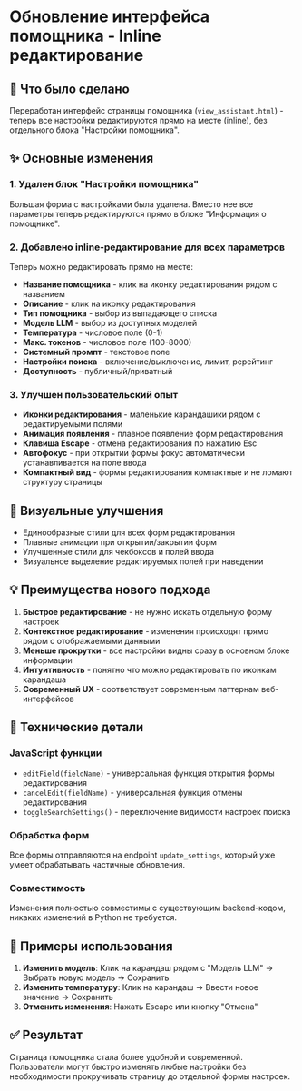 # Обновление интерфейса помощника - Inline редактирование

## 📝 Что было сделано

Переработан интерфейс страницы помощника (`view_assistant.html`) - теперь все настройки редактируются прямо на месте (inline), без отдельного блока "Настройки помощника".

## ✨ Основные изменения

### 1. Удален блок "Настройки помощника"
Большая форма с настройками была удалена. Вместо нее все параметры теперь редактируются прямо в блоке "Информация о помощнике".

### 2. Добавлено inline-редактирование для всех параметров

Теперь можно редактировать прямо на месте:
- **Название помощника** - клик на иконку редактирования рядом с названием
- **Описание** - клик на иконку редактирования 
- **Тип помощника** - выбор из выпадающего списка
- **Модель LLM** - выбор из доступных моделей
- **Температура** - числовое поле (0-1)
- **Макс. токенов** - числовое поле (100-8000)
- **Системный промпт** - текстовое поле
- **Настройки поиска** - включение/выключение, лимит, ререйтинг
- **Доступность** - публичный/приватный

### 3. Улучшен пользовательский опыт

- **Иконки редактирования** - маленькие карандашики рядом с редактируемыми полями
- **Анимация появления** - плавное появление форм редактирования
- **Клавиша Escape** - отмена редактирования по нажатию Esc
- **Автофокус** - при открытии формы фокус автоматически устанавливается на поле ввода
- **Компактный вид** - формы редактирования компактные и не ломают структуру страницы

## 🎨 Визуальные улучшения

- Единообразные стили для всех форм редактирования
- Плавные анимации при открытии/закрытии форм
- Улучшенные стили для чекбоксов и полей ввода
- Визуальное выделение редактируемых полей при наведении

## 💡 Преимущества нового подхода

1. **Быстрое редактирование** - не нужно искать отдельную форму настроек
2. **Контекстное редактирование** - изменения происходят прямо рядом с отображаемыми данными
3. **Меньше прокрутки** - все настройки видны сразу в основном блоке информации
4. **Интуитивность** - понятно что можно редактировать по иконкам карандаша
5. **Современный UX** - соответствует современным паттернам веб-интерфейсов

## 🔧 Технические детали

### JavaScript функции
- `editField(fieldName)` - универсальная функция открытия формы редактирования
- `cancelEdit(fieldName)` - универсальная функция отмены редактирования
- `toggleSearchSettings()` - переключение видимости настроек поиска

### Обработка форм
Все формы отправляются на endpoint `update_settings`, который уже умеет обрабатывать частичные обновления.

### Совместимость
Изменения полностью совместимы с существующим backend-кодом, никаких изменений в Python не требуется.

## 📸 Примеры использования

1. **Изменить модель**: Клик на карандаш рядом с "Модель LLM" → Выбрать новую модель → Сохранить
2. **Изменить температуру**: Клик на карандаш → Ввести новое значение → Сохранить
3. **Отменить изменения**: Нажать Escape или кнопку "Отмена"

## ✅ Результат

Страница помощника стала более удобной и современной. Пользователи могут быстро изменять любые настройки без необходимости прокручивать страницу до отдельной формы настроек.
